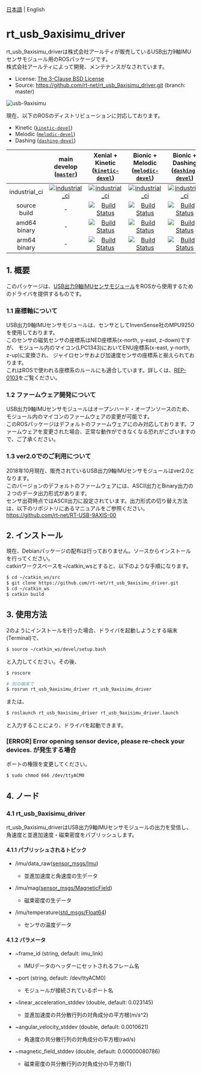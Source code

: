 [日本語](README.md) | English

# rt_usb_9axisimu_driver

rt_usb_9axisimu_driverは株式会社アールティが販売しているUSB出力9軸IMUセンサモジュール用のROSパッケージです。  
株式会社アールティによって開発、メンテナンスがなされています。
- License: [The 3-Clause BSD License](https://github.com/rt-net/rt_usb_9axisimu_driver/blob/master/LICENSE)
- Source: https://github.com/rt-net/rt_usb_9axisimu_driver.git (branch: master)

![usb-9axisimu](https://rt-net.github.io/images/usb-9axisimu/usb-9axisimu.png)

現在、以下のROSのディストリビューションに対応しております。
- Kinetic ([`kinetic-devel`](https://github.com/rt-net/rt_usb_9axisimu_driver/tree/kinetic-devel))
- Melodic ([`melodic-devel`](https://github.com/rt-net/rt_usb_9axisimu_driver/tree/melodic-devel))
- Dashing ([`dashing-devel`](https://github.com/rt-net/rt_usb_9axisimu_driver/tree/dashing-devel))

| | main develop<br>([`master`](https://github.com/rt-net/rt_usb_9axisimu_driver/tree/master)) | Xenial + Kinetic<br>([`kinetic-devel`](https://github.com/rt-net/rt_usb_9axisimu_driver/tree/kinetic-devel)) | Bionic + Melodic<br>([`melodic-devel`](https://github.com/rt-net/rt_usb_9axisimu_driver/tree/melodic-devel)) | Bionic + Dashing<br>([`dashing-devel`](https://github.com/rt-net/rt_usb_9axisimu_driver/tree/dashing-devel)) |
|:---:|:---:|:---:|:---:|:---:|
| industrial_ci | [![industrial_ci](https://github.com/rt-net/rt_usb_9axisimu_driver/workflows/industrial_ci/badge.svg?branch=master)](https://github.com/rt-net/rt_usb_9axisimu_driver/actions?query=workflow%3Aindustrial_ci+branch%3Amaster) | [![industrial_ci](https://github.com/rt-net/rt_usb_9axisimu_driver/workflows/industrial_ci/badge.svg?branch=kinetic-devel)](https://github.com/rt-net/rt_usb_9axisimu_driver/actions?query=workflow%3Aindustrial_ci+branch%3Akinetic-devel) | [![industrial_ci](https://github.com/rt-net/rt_usb_9axisimu_driver/workflows/industrial_ci/badge.svg?branch=melodic-devel)](https://github.com/rt-net/rt_usb_9axisimu_driver/actions?query=workflow%3Aindustrial_ci+branch%3Amelodic-devel) | [![industrial_ci](https://github.com/rt-net/rt_usb_9axisimu_driver/workflows/industrial_ci/badge.svg?branch=dashing-devel)](https://github.com/rt-net/rt_usb_9axisimu_driver/actions?query=workflow%3Aindustrial_ci+branch%3Adashing-devel) |
| source build | - | [![Build Status](http://build.ros.org/view/Kdoc/job/Kdoc__rt_usb_9axisimu_driver__ubuntu_xenial_amd64/badge/icon)](http://build.ros.org/view/Kdoc/job/Kdoc__rt_usb_9axisimu_driver__ubuntu_xenial_amd64/) | [![Build Status](http://build.ros.org/view/Mdoc/job/Mdoc__rt_usb_9axisimu_driver__ubuntu_bionic_amd64/badge/icon)](http://build.ros.org/view/Mdoc/job/Mdoc__rt_usb_9axisimu_driver__ubuntu_bionic_amd64/) |  [![Build Status](http://build.ros2.org/view/Dsrc_uB/job/Dsrc_uB__rt_usb_9axisimu_driver__ubuntu_bionic__source/badge/icon)](http://build.ros2.org/view/Dsrc_uB/job/Dsrc_uB__rt_usb_9axisimu_driver__ubuntu_bionic__source/) |
| amd64 binary | - | [![Build Status](http://build.ros.org/view/Kbin_uX64/job/Kbin_uX64__rt_usb_9axisimu_driver__ubuntu_xenial_amd64__binary/badge/icon)](http://build.ros.org/view/Kbin_uX64/job/Kbin_uX64__rt_usb_9axisimu_driver__ubuntu_xenial_amd64__binary/) | [![Build Status](http://build.ros.org/view/Mbin_uB64/job/Mbin_uB64__rt_usb_9axisimu_driver__ubuntu_bionic_amd64__binary/badge/icon)](http://build.ros.org/view/Mbin_uB64/job/Mbin_uB64__rt_usb_9axisimu_driver__ubuntu_bionic_amd64__binary/) | [![Build Status](http://build.ros2.org/view/Dsrc_uB/job/Dbin_uB64__rt_usb_9axisimu_driver__ubuntu_bionic_amd64__binary/badge/icon)](http://build.ros2.org/view/Dsrc_uB/job/Dbin_uB64__rt_usb_9axisimu_driver__ubuntu_bionic_amd64__binary/) |
| arm64 binary | - | [![Build Status](http://build.ros.org/view/Kbin_uxv8_uXv8/job/Kbin_uxv8_uXv8__rt_usb_9axisimu_driver__ubuntu_xenial_arm64__binary/badge/icon)](http://build.ros.org/view/Kbin_uxv8_uXv8/job/Kbin_uxv8_uXv8__rt_usb_9axisimu_driver__ubuntu_xenial_arm64__binary/) | [![Build Status](http://build.ros.org/job/Mbin_ubv8_uBv8__rt_usb_9axisimu_driver__ubuntu_bionic_arm64__binary/badge/icon)](http://build.ros.org/job/Mbin_ubv8_uBv8__rt_usb_9axisimu_driver__ubuntu_bionic_arm64__binary/) | [![Build Status](http://build.ros2.org/view/Dsrc_uB/job/Dbin_ubv8_uBv8__rt_usb_9axisimu_driver__ubuntu_bionic_arm64__binary/badge/icon)](http://build.ros2.org/view/Dsrc_uB/job/Dbin_ubv8_uBv8__rt_usb_9axisimu_driver__ubuntu_bionic_arm64__binary/) |

## 1. 概要

このパッケージは、[USB出力9軸IMUセンサモジュール](https://www.rt-net.jp/products/9axisimu2/)をROSから使用するためのドライバを提供するものです。

### 1.1 座標軸について

USB出力9軸IMUセンサモジュールは、センサとしてInvenSense社のMPU9250を使用しております。  
このセンサの磁気センサの座標系はNED座標系(x-north, y-east, z-down)ですが、
モジュール内のマイコン(LPC1343)においてENU座標系(x-east, y-north, z-up)に変換され、
ジャイロセンサおよび加速度センサの座標系と揃えられております。  
これはROSで使われる座標系のルールにも適合しています。詳しくは、[REP-0103](http://www.ros.org/reps/rep-0103.html#axis-orientation)をご覧ください。

### 1.2 ファームウェア開発について

USB出力9軸IMUセンサモジュールはオープンハード・オープンソースのため、モジュール内のマイコンのファームウェアの変更が可能です。  
このROSパッケージはデフォルトのファームウェアにのみ対応しております。ファームウェアを変更された場合、正常な動作ができなくなる恐れがございますので、ご了承ください。

### 1.3 ver2.0でのご利用について

2018年10月現在、販売されているUSB出力9軸IMUセンサモジュールはver2.0となります。  
このバージョンのデフォルトのファームウェアには、ASCII出力とBinary出力の２つのデータ出力形式があります。  
センサ出荷時点ではASCII出力に設定されています。出力形式の切り替え方法は、以下のリポジトリにあるマニュアルをご参照ください。  
https://github.com/rt-net/RT-USB-9AXIS-00

## 2. インストール

現在、Debianパッケージの配布は行っておりません。ソースからインストールを行ってください。  
catkinワークスペースを~/catkin_wsとすると、以下のような手順になります。

```sh
$ cd ~/catkin_ws/src
$ git clone https://github.com/rt-net/rt_usb_9axisimu_driver.git
$ cd ~/catkin_ws
$ catkin build
```

## 3. 使用方法
2のようにインストールを行った場合、ドライバを起動しようとする端末(Terminal)で、
```sh
$ source ~/catkin_ws/devel/setup.bash
```
と入力してください。その後、

```sh
$ roscore

# 別の端末で
$ rosrun rt_usb_9axisimu_driver rt_usb_9axisimu_driver
```

または、

```sh
$ roslaunch rt_usb_9axisimu_driver rt_usb_9axisimu_driver.launch
```

と入力することにより、ドライバを起動できます。

### [ERROR] Error opening sensor device, please re-check your devices. が発生する場合

ポートの権限を変更してください。

```sh
$ sudo chmod 666 /dev/ttyACM0
```

## 4. ノード
### 4.1 rt_usb_9axisimu_driver

rt_usb_9axisimu_driverはUSB出力9軸IMUセンサモジュールの出力を受信し、角速度と並進加速度・磁束密度をパブリッシュします。

#### 4.1.1 パブリッシュされるトピック

- /imu/data_raw([sensor_msgs/Imu](http://docs.ros.org/api/sensor_msgs/html/msg/Imu.html))
    - 並進加速度と角速度の生データ

- /imu/mag([sensor_msgs/MagneticField](http://docs.ros.org/api/sensor_msgs/html/msg/MagneticField.html))
    - 磁束密度の生データ

- /imu/temperature([std_msgs/Float64](http://docs.ros.org/api/std_msgs/html/msg/Float64.html))
    - センサの温度データ

#### 4.1.2 パラメータ

- ~frame_id (string, default: imu_link)
    - IMUデータのヘッダーにセットされるフレーム名

- ~port (string, default: /dev/ttyACM0)
    - モジュールが接続されているポート名

- ~linear_acceleration_stddev (double, default: 0.023145)
    - 並進加速度の共分散行列の対角成分の平方根(m/s^2)

- ~angular_velocity_stddev (double, default: 0.0010621)
    - 角速度の共分散行列の対角成分の平方根(rad/s)

- ~magnetic_field_stddev (double, default: 0.00000080786)
    - 磁束密度の共分散行列の対角成分の平方根(T)


